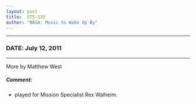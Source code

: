 ```yaml
---
layout: post
title:  STS-135
author: "NASA: Music to Wake Up By"
---
```


----
### DATE: July 12, 2011
----
More by Matthew West

##### Comment:
* played for Mission Specialist Rex Walheim.
